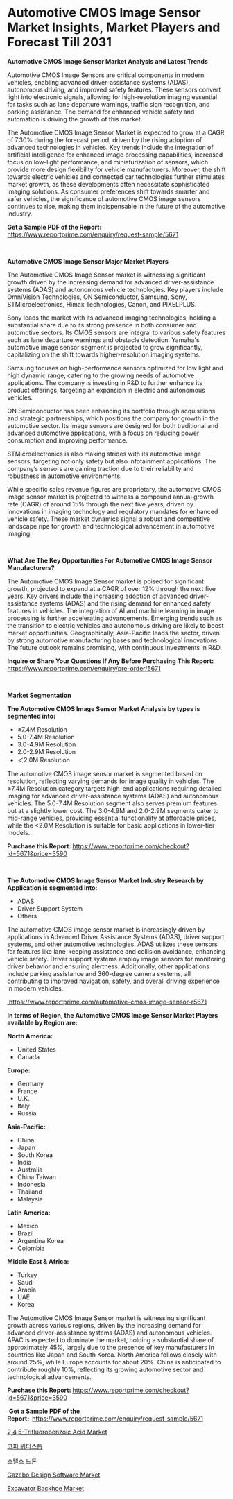 <p><h1>Automotive CMOS Image Sensor Market Insights, Market Players and Forecast Till 2031</h1></p><p><strong>Automotive CMOS Image Sensor Market Analysis and Latest Trends</strong></p>
<p><p>Automotive CMOS Image Sensors are critical components in modern vehicles, enabling advanced driver-assistance systems (ADAS), autonomous driving, and improved safety features. These sensors convert light into electronic signals, allowing for high-resolution imaging essential for tasks such as lane departure warnings, traffic sign recognition, and parking assistance. The demand for enhanced vehicle safety and automation is driving the growth of this market.</p><p>The Automotive CMOS Image Sensor Market is expected to grow at a CAGR of 7.30% during the forecast period, driven by the rising adoption of advanced technologies in vehicles. Key trends include the integration of artificial intelligence for enhanced image processing capabilities, increased focus on low-light performance, and miniaturization of sensors, which provide more design flexibility for vehicle manufacturers. Moreover, the shift towards electric vehicles and connected car technologies further stimulates market growth, as these developments often necessitate sophisticated imaging solutions. As consumer preferences shift towards smarter and safer vehicles, the significance of automotive CMOS image sensors continues to rise, making them indispensable in the future of the automotive industry.</p></p>
<p><strong>Get a Sample PDF of the Report:&nbsp;</strong> <a href="https://www.reportprime.com/enquiry/request-sample/5671">https://www.reportprime.com/enquiry/request-sample/5671</a></p>
<p>&nbsp;</p>
<p><strong>Automotive CMOS Image Sensor Major Market Players</strong></p>
<p><p>The Automotive CMOS Image Sensor market is witnessing significant growth driven by the increasing demand for advanced driver-assistance systems (ADAS) and autonomous vehicle technologies. Key players include OmniVision Technologies, ON Semiconductor, Samsung, Sony, STMicroelectronics, Himax Technologies, Canon, and PIXELPLUS.</p><p>Sony leads the market with its advanced imaging technologies, holding a substantial share due to its strong presence in both consumer and automotive sectors. Its CMOS sensors are integral to various safety features such as lane departure warnings and obstacle detection. Yamaha's automotive image sensor segment is projected to grow significantly, capitalizing on the shift towards higher-resolution imaging systems.</p><p>Samsung focuses on high-performance sensors optimized for low light and high dynamic range, catering to the growing needs of automotive applications. The company is investing in R&D to further enhance its product offerings, targeting an expansion in electric and autonomous vehicles.</p><p>ON Semiconductor has been enhancing its portfolio through acquisitions and strategic partnerships, which positions the company for growth in the automotive sector. Its image sensors are designed for both traditional and advanced automotive applications, with a focus on reducing power consumption and improving performance.</p><p>STMicroelectronics is also making strides with its automotive image sensors, targeting not only safety but also infotainment applications. The company’s sensors are gaining traction due to their reliability and robustness in automotive environments.</p><p>While specific sales revenue figures are proprietary, the automotive CMOS image sensor market is projected to witness a compound annual growth rate (CAGR) of around 15% through the next five years, driven by innovations in imaging technology and regulatory mandates for enhanced vehicle safety. These market dynamics signal a robust and competitive landscape ripe for growth and technological advancement in automotive imaging.</p></p>
<p>&nbsp;</p>
<p><strong>What Are The Key Opportunities For Automotive CMOS Image Sensor Manufacturers?</strong></p>
<p><p>The Automotive CMOS Image Sensor market is poised for significant growth, projected to expand at a CAGR of over 12% through the next five years. Key drivers include the increasing adoption of advanced driver-assistance systems (ADAS) and the rising demand for enhanced safety features in vehicles. The integration of AI and machine learning in image processing is further accelerating advancements. Emerging trends such as the transition to electric vehicles and autonomous driving are likely to boost market opportunities. Geographically, Asia-Pacific leads the sector, driven by strong automotive manufacturing bases and technological innovations. The future outlook remains promising, with continuous investments in R&D.</p></p>
<p><strong>Inquire or Share Your Questions If Any Before Purchasing This Report:</strong> <a href="https://www.reportprime.com/enquiry/pre-order/5671">https://www.reportprime.com/enquiry/pre-order/5671</a></p>
<p>&nbsp;</p>
<p><strong>Market Segmentation</strong></p>
<p><strong>The Automotive CMOS Image Sensor Market Analysis by types is segmented into:</strong></p>
<p><ul><li>≥7.4M Resolution</li><li>5.0-7.4M Resolution</li><li>3.0-4.9M Resolution</li><li>2.0-2.9M Resolution</li><li>＜2.0M Resolution</li></ul></p>
<p><p>The automotive CMOS image sensor market is segmented based on resolution, reflecting varying demands for image quality in vehicles. The ≥7.4M Resolution category targets high-end applications requiring detailed imaging for advanced driver-assistance systems (ADAS) and autonomous vehicles. The 5.0-7.4M Resolution segment also serves premium features but at a slightly lower cost. The 3.0-4.9M and 2.0-2.9M segments cater to mid-range vehicles, providing essential functionality at affordable prices, while the <2.0M Resolution is suitable for basic applications in lower-tier models.</p></p>
<p><strong>Purchase this Report:&nbsp;</strong><a href="https://www.reportprime.com/checkout?id=5671&price=3590">https://www.reportprime.com/checkout?id=5671&price=3590</a></p>
<p>&nbsp;</p>
<p><strong>The Automotive CMOS Image Sensor Market Industry Research by Application is segmented into:</strong></p>
<p><ul><li>ADAS</li><li>Driver Support System</li><li>Others</li></ul></p>
<p><p>The automotive CMOS image sensor market is increasingly driven by applications in Advanced Driver Assistance Systems (ADAS), driver support systems, and other automotive technologies. ADAS utilizes these sensors for features like lane-keeping assistance and collision avoidance, enhancing vehicle safety. Driver support systems employ image sensors for monitoring driver behavior and ensuring alertness. Additionally, other applications include parking assistance and 360-degree camera systems, all contributing to improved navigation, safety, and overall driving experience in modern vehicles.</p></p>
<p><a href="https://www.reportprime.com/automotive-cmos-image-sensor-r5671">&nbsp;https://www.reportprime.com/automotive-cmos-image-sensor-r5671</a></p>
<p><strong>In terms of Region, the Automotive CMOS Image Sensor Market Players available by Region are:</strong></p>
<p>
    <p> <strong> North America: </strong>
        <ul>
            <li>United States</li>
            <li>Canada</li>
        </ul>
        </p> 
    <p> <strong> Europe: </strong>
        <ul>
            <li>Germany</li>
            <li>France</li>
            <li>U.K.</li>
            <li>Italy</li>
            <li>Russia</li>
        </ul>
        </p> 
    <p> <strong> Asia-Pacific: </strong>
        <ul>
            <li>China</li>
            <li>Japan</li>
            <li>South Korea</li>
            <li>India</li>
            <li>Australia</li>
            <li>China Taiwan</li>
            <li>Indonesia</li>
            <li>Thailand</li>
            <li>Malaysia</li>
        </ul>
        </p> 
    <p> <strong> Latin America: </strong>
        <ul>
            <li>Mexico</li>
            <li>Brazil</li>
            <li>Argentina Korea</li>
            <li>Colombia</li>
        </ul>
        </p> 
    <p> <strong> Middle East & Africa: </strong>
        <ul>
            <li>Turkey</li>
            <li>Saudi</li>
            <li>Arabia</li>
            <li>UAE</li>
            <li>Korea</li>
        </ul>
    </p>
    </p>
<p><p>The Automotive CMOS Image Sensor market is witnessing significant growth across various regions, driven by the increasing demand for advanced driver-assistance systems (ADAS) and autonomous vehicles. APAC is expected to dominate the market, holding a substantial share of approximately 45%, largely due to the presence of key manufacturers in countries like Japan and South Korea. North America follows closely with around 25%, while Europe accounts for about 20%. China is anticipated to contribute roughly 10%, reflecting its growing automotive sector and technological advancements.</p></p>
<p><strong>Purchase this Report: </strong><a href="https://www.reportprime.com/checkout?id=5671&price=3590">https://www.reportprime.com/checkout?id=5671&price=3590</a></p>
<p>&nbsp;<strong>Get a Sample PDF of the Report:&nbsp;&nbsp;</strong><a href="https://www.reportprime.com/enquiry/request-sample/5671">https://www.reportprime.com/enquiry/request-sample/5671</a></p>
<p><strong></strong></p>
<p><p><a href="https://issuu.com/reportprime-2/docs/245-trifluorobenzoic-acid-market-si_432960a50ccc06">2,4,5-Trifluorobenzoic Acid Market</a></p><p><a href="https://medium.com/@ejuynpri79/%EA%B5%AC%EB%A6%AC-%EC%9B%8C%ED%84%B0%EC%8A%A4%ED%86%B1-%EC%8B%9C%EC%9E%A5-%EC%8B%9C%EC%9E%A5-%EC%84%B8%EB%B6%84%ED%99%94-%EC%A7%80%EB%A6%AC%EC%A0%81-%EC%A7%80%EC%97%AD-%EB%B0%8F-2031%EB%85%84%EA%B9%8C%EC%A7%80%EC%9D%98-%EC%8B%9C%EC%9E%A5-%EC%98%88%EC%B8%A1-96cb10830d76">코퍼 워터스톱</a></p><p><a href="https://medium.com/@carlosdytouglas8907667/%EA%B8%80%EB%A1%9C%EB%B2%8C-%EC%8A%A4%ED%85%94%EC%8A%A4-%EB%93%9C%EB%A1%A0-%EC%8B%9C%EC%9E%A5-%ED%83%90%EC%83%89-%ED%8A%B8%EB%A0%8C%EB%93%9C-%EC%98%88%EC%B8%A1-%EB%B0%8F-%EC%98%81%ED%96%A5-%EB%B6%84%EC%84%9D-2024-2031-166-%ED%8E%98%EC%9D%B4%EC%A7%80%EC%97%90-%EA%B1%B8%EC%B3%90-%EB%8B%A4%EB%A3%B8-5f282e2ab269">스텔스 드론</a></p><p><a href="https://www.linkedin.com/pulse/strategic-insights-global-gazebo-design-software-market-trends-tfjkf?trackingId=MSCocmTsQlGSxdVUsoeJiA%3D%3D">Gazebo Design Software Market</a></p><p><a href="https://medium.com/@joseph.baker466547/unveiling-market-trends-global-excavator-backhoe-market-growth-and-regional-insights-2024-2031-7226be677434">Excavator Backhoe Market</a></p></p>
